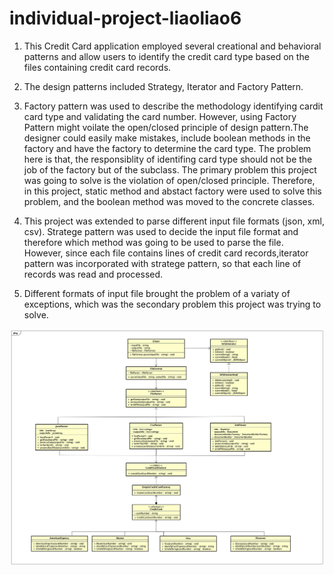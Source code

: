 <h1> individual-project-liaoliao6</h1>

<ol>
<li><p>This Credit Card application employed several creational and behavioral patterns and allow users to identify the credit card type based on the files containing credit card records.<br></p></li>
<li><p>The design patterns included Strategy, Iterator and Factory Pattern.<br></p> </li>
<li><p>Factory pattern was used to describe the methodology identifying cardit card type and validating the card number. However, using Factory Pattern might voilate the open/closed principle of design pattern.The designer could easily make mistakes, include boolean methods in the factory and have the factory to determine the card type. The problem here is that, the responsiblity of identifing card type should not be the job of the factory but of the subclass. The primary problem this project was going to solve is the violation of open/closed principle. Therefore, in this project, static method and abstact factory were used to solve this problem, and the boolean method was moved to the concrete classes.<br></p></li>
<li><p>This project was extended to parse different input file formats (json, xml, csv). Stratege pattern was used to decide the input file format and therefore which method was going to be used to parse the file. However, since each file contains lines of credit card records,iterator pattern was incorporated with stratege pattern, so that each line of records was read and processed.<br></p></li>
<li><p>Different formats of input file brought the problem of a variaty of exceptions, which was the secondary problem this project was trying to solve.<br></p> </li>
</ol>

![Tux, the Linux mascot](/CreditCard/image/CreditCard.jpg)
